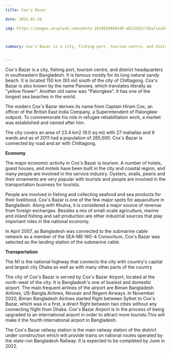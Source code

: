 ```yaml
---
title: Cox's Bazar

date: 2021-01-26

img: https://images.unsplash.com/photo-1629910408439-ab23292c73ba?ixid=MnwxMjA3fDB8MHxwaG90by1wYWdlfHx8fGVufDB8fHx8&ixlib=rb-1.2.1&auto=format&fit=crop&w=634&q=80



summary: Cox's Bazar is a city, fishing port, tourism centre, and district headquarters in southeastern Bangladesh. It is famous mostly for its long natural sandy beach. It is located 150 km (93 mi) south of the city of Chittagong. Cox's Bazar is also known by the name Panowa, which translates literally as "yellow flower". Another old name was "Palongkee". It has one of the longest sea beaches in the world.


---
```



Cox's Bazar is a city, fishing port, tourism centre, and district headquarters in southeastern Bangladesh. It is famous mostly for its long natural sandy beach. It is located 150 km (93 mi) south of the city of Chittagong. Cox's Bazar is also known by the name Panowa, which translates literally as "yellow flower". Another old name was "Palongkee". It has one of the longest sea beaches in the world.

The modern Cox's Bazar derives its name from Captain Hiram Cox, an officer of the British East India Company, a Superintendent of Palongkee outpost. To commemorate his role in refugee rehabilitation work, a market was established and named after him.

The city covers an area of 23.4 km2 (9.0 sq mi) with 27 mahallas and 9 wards and as of 2011 had a population of 265,500. Cox's Bazar is connected by road and air with Chittagong.


**Economy**

The major economic activity in Cox's Bazar is tourism. A number of hotels, guest houses, and motels have been built in the city and coastal region, and many people are involved in the service industry. Oysters, snails, pearls and their ornaments are very popular with tourists and people are involved in the transportation business for tourists.

People are involved in fishing and collecting seafood and sea products for their livelihood. Cox's Bazar is one of the few major spots for aquaculture in Bangladesh.  Along with Khulna, it is considered a major source of revenue from foreign exchanges.  Besides a mix of small-scale agriculture, marine and inland fishing and salt production are other industrial sources that play important roles in the national economy.

In April 2007, as Bangladesh was connected to the submarine cable network as a member of the SEA-ME-WE-4 Consortium, Cox's Bazar was selected as the landing station of the submarine cable.


**Transportation**

The N1 is the national highway that connects the city with country's capital and largest city Dhaka as well as with many other parts of the country

The city of Cox's Bazar is served by Cox's Bazar Airport, located at the north-west of the city. It is Bangladesh's one of busiest and domestic airport. The main frequent airlines of the airport are Biman Bangladesh Airlines, US-Bangla Airlines, Novoair and Regent Airways. In November 2020, Biman Bangladesh Airlines started flight between Sylhet to Cox's Bazar, which was in a first, a direct flight between two cities without any connecting flight from Dhaka. Cox's Bazar Airport is in the process of being upgraded to an international airport in order to attract more tourists.This will make it the fourth international airport in Bangladesh.


The Cox's Bazar railway station is the main railway station of the district under construction which will provide trains on national routes operated by the state-run Bangladesh Railway. It is expected to be completed by June in 2022.